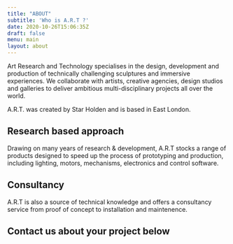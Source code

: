 ```yaml
---
title: "ABOUT"
subtitle: 'Who is A.R.T ?'
date: 2020-10-26T15:06:35Z
draft: false
menu: main
layout: about
---
```


Art Research and Technology specialises in the design, development and production of technically challenging sculptures and immersive experiences. We collaborate with artists, creative agencies, design studios and galleries to deliver ambitious multi-disciplinary projects all over the world.

A.R.T. was created by Star Holden and is based in East London.

## Research based approach

Drawing on many years of research & development, A.R.T stocks a range of products designed to speed up the process of prototyping and production, including lighting, motors, mechanisms, electronics and control software.

## Consultancy
   
A.R.T is also a source of technical knowledge and offers a consultancy service from proof of concept to installation and maintenence.


## Contact us about your project below





